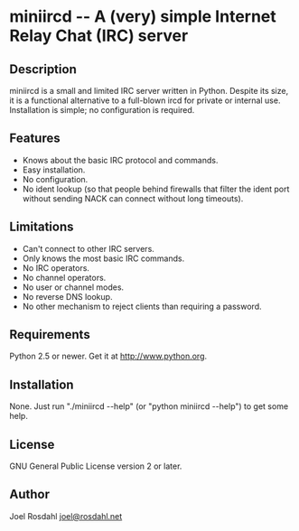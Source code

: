 miniircd -- A (very) simple Internet Relay Chat (IRC) server
============================================================

Description
-----------

miniircd is a small and limited IRC server written in Python. Despite its size,
it is a functional alternative to a full-blown ircd for private or internal
use. Installation is simple; no configuration is required.

Features
--------

* Knows about the basic IRC protocol and commands.
* Easy installation.
* No configuration.
* No ident lookup (so that people behind firewalls that filter the ident port
  without sending NACK can connect without long timeouts).

Limitations
-----------

* Can't connect to other IRC servers.
* Only knows the most basic IRC commands.
* No IRC operators.
* No channel operators.
* No user or channel modes.
* No reverse DNS lookup.
* No other mechanism to reject clients than requiring a password.

Requirements
------------

Python 2.5 or newer. Get it at http://www.python.org.

Installation
------------

None. Just run "./miniircd --help" (or "python miniircd --help") to get some
help.

License
-------

GNU General Public License version 2 or later.

Author
------

Joel Rosdahl <joel@rosdahl.net>
